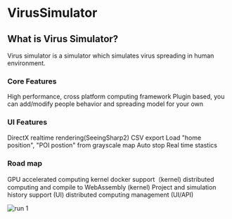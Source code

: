 # VirusSimulator

## What is Virus Simulator?
Virus simulator is a simulator which simulates virus spreading in human environment. 

### Core Features
High performance, cross platform computing framework
Plugin based, you can add/modify people behavior and spreading model for your own


### UI Features
DirectX realtime rendering(SeeingSharp2)
CSV export
Load "home position", "POI postion" from grayscale map
Auto stop
Real time stastics

### Road map
GPU accelerated computing kernel
docker support（kernel)
distributed computing and compile to WebAssembly (kernel)
Project and simulation history support (UI)
distributed computing management (UI/API)


![run 1](https://github.com/JohnMasen/VirusSimulator/raw/master/image/20200211_150256.gif)
